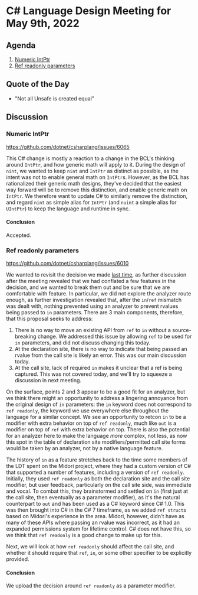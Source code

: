 # C# Language Design Meeting for May 9th, 2022

## Agenda

1. [Numeric IntPtr](#numeric-intptr)
2. [Ref readonly parameters](#ref-readonly-parameters)

## Quote of the Day

- "Not all Unsafe is created equal"

## Discussion

### Numeric IntPtr

https://github.com/dotnet/csharplang/issues/6065

This C# change is mostly a reaction to a change in the BCL's thinking around `IntPtr`, and how generic math will apply to it. During the design of
`nint`, we wanted to keep `nint` and `IntPtr` as distinct as possible, as the intent was not to enable general math on `IntPtr`s. However, as the
BCL has rationalized their generic math designs, they've decided that the easiest way forward will be to remove this distinction, and enable
generic math on `IntPtr`. We therefore want to update C# to similarly remove the distinction, and regard `nint` as simple alias for `IntPtr` (and
`nuint` a simple alias for `UIntPtr`) to keep the language and runtime in sync.

#### Conclusion

Accepted.

### Ref readonly parameters

https://github.com/dotnet/csharplang/issues/6010

We wanted to revisit the decision we made [last time](LDM-2022-04-25.md#ref-readonly-method-parameters), as further discussion after the meeting
revealed that we had conflated a few features in the decision, and we wanted to break them out and be sure that we are comfortable with feature.
In particular, we did not explore the analyzer route enough, as further investigation revealed that, after the `in`/`ref` mismatch was dealt with,
nothing prevented using an analyzer to prevent rvalues being passed to `in` parameters. There are 3 main components, therefore, that this proposal
seeks to address:

1. There is no way to move an existing API from `ref` to `in` without a source-breaking change. We addressed this issue by allowing `ref` to be used
for `in` parameters, and did not discuss changing this today.
2. At the declaration site, there is no way to indicate that being passed an rvalue from the call site is likely an error. This was our main discussion
today.
3. At the call site, lack of required `in` makes it unclear that a ref is being captured. This was not covered today, and we'll try to squeeze a
discussion in next meeting.

On the surface, points 2 and 3 appear to be a good fit for an analyzer, but we think there might an opportunity to address a lingering annoyance
from the original design of `in` parameters: the `in` keyword does not correspond to `ref readonly`, the keyword we use everywhere else throughout
the language for a similar concept. We see an opportunity to retcon `in` to be a modifier with extra behavior on top of `ref readonly`, much like
`out` is a modifier on top of `ref` with extra behavior on top. There is also the potential for an analyzer here to make the language _more_ complex,
not less, as now this spot in the table of declaration site modifiers/permitted call site forms would be taken by an analyzer, not by a native
language feature.

The history of `in` as a feature stretches back to the time some members of the LDT spent on the Midori project, where they had a custom version of
C# that supported a number of features, including a version of `ref readonly`. Initially, they used `ref readonly` as both the declaration site and
the call site modifier, but user feedback, particularly on the call site side, was immediate and vocal. To combat this, they brainstormed and
settled on `in` (first just at the call site, then eventually as a parameter modifier), as it's the natural counterpart to `out` and has been used
as a C# keyword since C# 1.0. This was then brought into C# in the C# 7 timeframe, as we added `ref struct`s based on Midori's experience in the
area. Midori, however, didn't have as many of these APIs where passing an rvalue was incorrect, as it had an expanded permissions system for
lifetime control. C# does not have this, so we think that `ref readonly` is a good change to make up for this.

Next, we will look at how `ref readonly` should affect the call site, and whether it should require that `ref`, `in`, or some other specifier to
be explicitly provided.

#### Conclusion

We upload the decision around `ref readonly` as a parameter modifier.
